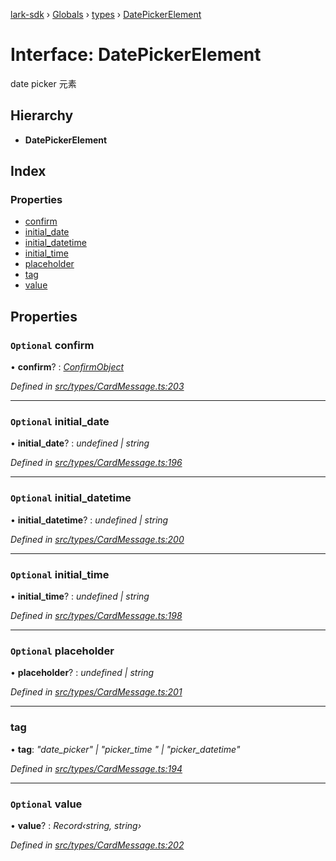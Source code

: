 [lark-sdk](../README.md) › [Globals](../globals.md) › [types](../modules/types.md) › [DatePickerElement](types.datepickerelement.md)

# Interface: DatePickerElement

date picker 元素

## Hierarchy

* **DatePickerElement**

## Index

### Properties

* [confirm](types.datepickerelement.md#optional-confirm)
* [initial_date](types.datepickerelement.md#optional-initial_date)
* [initial_datetime](types.datepickerelement.md#optional-initial_datetime)
* [initial_time](types.datepickerelement.md#optional-initial_time)
* [placeholder](types.datepickerelement.md#optional-placeholder)
* [tag](types.datepickerelement.md#tag)
* [value](types.datepickerelement.md#optional-value)

## Properties

### `Optional` confirm

• **confirm**? : *[ConfirmObject](types.confirmobject.md)*

*Defined in [src/types/CardMessage.ts:203](https://github.com/TbhT/lark-sdk/blob/e3605bb/src/types/CardMessage.ts#L203)*

___

### `Optional` initial_date

• **initial_date**? : *undefined | string*

*Defined in [src/types/CardMessage.ts:196](https://github.com/TbhT/lark-sdk/blob/e3605bb/src/types/CardMessage.ts#L196)*

___

### `Optional` initial_datetime

• **initial_datetime**? : *undefined | string*

*Defined in [src/types/CardMessage.ts:200](https://github.com/TbhT/lark-sdk/blob/e3605bb/src/types/CardMessage.ts#L200)*

___

### `Optional` initial_time

• **initial_time**? : *undefined | string*

*Defined in [src/types/CardMessage.ts:198](https://github.com/TbhT/lark-sdk/blob/e3605bb/src/types/CardMessage.ts#L198)*

___

### `Optional` placeholder

• **placeholder**? : *undefined | string*

*Defined in [src/types/CardMessage.ts:201](https://github.com/TbhT/lark-sdk/blob/e3605bb/src/types/CardMessage.ts#L201)*

___

###  tag

• **tag**: *"date_picker" | "picker_time " | "picker_datetime"*

*Defined in [src/types/CardMessage.ts:194](https://github.com/TbhT/lark-sdk/blob/e3605bb/src/types/CardMessage.ts#L194)*

___

### `Optional` value

• **value**? : *Record‹string, string›*

*Defined in [src/types/CardMessage.ts:202](https://github.com/TbhT/lark-sdk/blob/e3605bb/src/types/CardMessage.ts#L202)*
